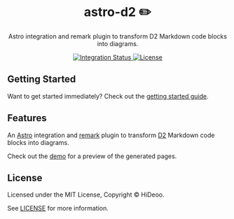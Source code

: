 <div align="center">
  <h1>astro-d2 ✏️</h1>
  <p>Astro integration and remark plugin to transform D2 Markdown code blocks into diagrams.</p>
</div>

<div align="center">
  <a href="https://github.com/HiDeoo/astro-d2/actions/workflows/integration.yml">
    <img alt="Integration Status" src="https://github.com/HiDeoo/astro-d2/actions/workflows/integration.yml/badge.svg" />
  </a>
  <a href="https://github.com/HiDeoo/astro-d2/blob/main/LICENSE">
    <img alt="License" src="https://badgen.net/github/license/HiDeoo/astro-d2" />
  </a>
  <br />
</div>

## Getting Started

Want to get started immediately? Check out the [getting started guide](https://astro-d2.vercel.app/getting-started/).

## Features

An [Astro](https://astro.build/) integration and [remark](https://remark.js.org/) plugin to transform [D2](https://d2lang.com/) Markdown code blocks into diagrams.

Check out the [demo](https://astro-d2.vercel.app/demo/hello/) for a preview of the generated pages.

## License

Licensed under the MIT License, Copyright © HiDeoo.

See [LICENSE](https://github.com/HiDeoo/astro-d2/blob/main/LICENSE) for more information.
